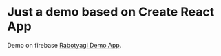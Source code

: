 # Just a demo based on Create React App

Demo on firebase [Rabotyagi Demo App](https://rabotyagi-demo.web.app).